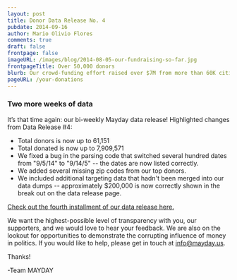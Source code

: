 ```yaml
---
layout: post
title: Donor Data Release No. 4
pubdate: 2014-09-16
author: Mario Olivio Flores
comments: true
draft: false
frontpage: false
imageURL: /images/blog/2014-08-05-our-fundraising-so-far.jpg
frontpageTitle: Over 50,000 donors
blurb: Our crowd-funding effort raised over $7M from more than 60K citizens across the country. Curious about the data breakdown? Check out the details.
pageURL: /your-donations
---
```


### Two more weeks of data

It’s that time again: our bi-weekly Mayday data release! Highlighted changes from Data Release #4:

* Total donors is now up to 61,151
* Total donated is now up to 7,909,571
* We fixed a bug in the parsing code that switched several hundred dates from "9/5/14" to "9/14/5" -- the dates are now listed correctly.
* We added several missing zip codes from our top donors.
* We included additional targeting data that hadn't been merged into our data dumps -- approximately $200,000 is now correctly shown in the break out on the data release page.

[Check out the fourth installment of our data release here.](http://mayday.us/your-donations/)

We want the highest-possible level of transparency with you, our supporters, and we would love to hear your feedback. We are also on the lookout for opportunities to demonstrate the corrupting influence of money in politics. If you would like to help, please get in touch at [info@mayday.us](mailto:info@mayday.us).

Thanks!

-Team MAYDAY